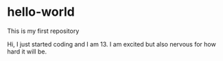 # hello-world
This is my first repository

Hi, I just started coding and I am 13.
I am excited but also nervous for how hard it will be.
